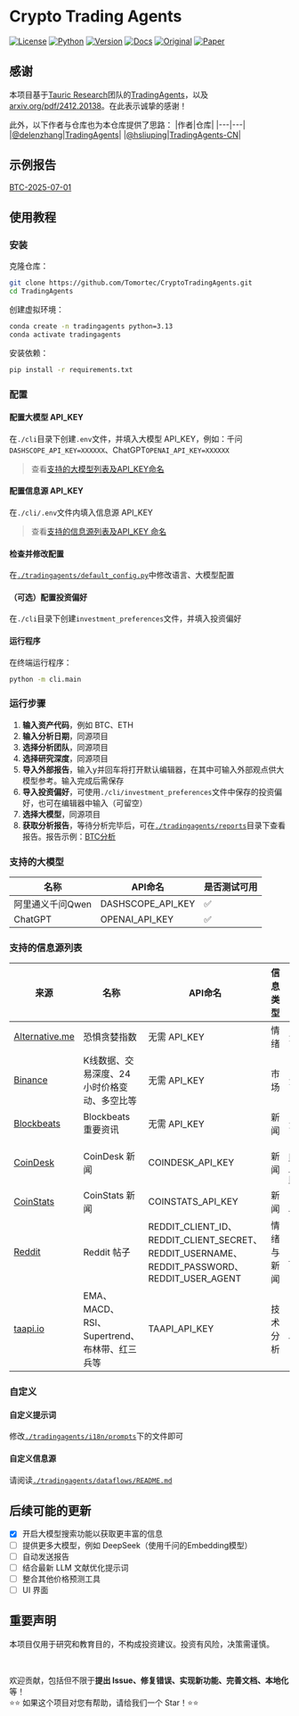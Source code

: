# Crypto Trading Agents

[![License](https://img.shields.io/badge/License-Apache%202.0-blue.svg)](https://opensource.org/licenses/Apache-2.0)
[![Python](https://img.shields.io/badge/Python-3.10%2B-blue.svg)](https://www.python.org/)
[![Version](https://img.shields.io/badge/Version-0.1.0--preview-yellow.svg)](./VERSION)
[![Docs](https://img.shields.io/badge/Docs-Documentation-green.svg)](./README.md)
[![Original](https://img.shields.io/badge/Base%20On-TauricResearch/TradingAgents-orange.svg)](https://github.com/TauricResearch/TradingAgents)
[![Paper](https://img.shields.io/badge/Paper-arxiv%202412.20138-blue.svg)](https://arxiv.org/pdf/2412.20138)

## 感谢
本项目基于[Tauric Research](https://github.com/TauricResearch)团队的[TradingAgents](https://github.com/TauricResearch/TradingAgents)，以及[arxiv.org/pdf/2412.20138](https://arxiv.org/pdf/2412.20138)。在此表示诚挚的感谢！

此外，以下作者与仓库也为本仓库提供了思路：
|作者|仓库|
|---|---|
|[@delenzhang](https://github.com/delenzhang)|[TradingAgents](https://github.com/delenzhang/TradingAgents)|
|[@hsliuping](https://github.com/hsliuping)|[TradingAgents-CN](https://github.com/hsliuping/TradingAgents-CN)|

## 示例报告
[BTC-2025-07-01](./EXAMPLE_REPORT.md)

## 使用教程
### 安装
克隆仓库：
```sh
git clone https://github.com/Tomortec/CryptoTradingAgents.git
cd TradingAgents
```
创建虚拟环境：
```sh
conda create -n tradingagents python=3.13
conda activate tradingagents
```
安装依赖：
```sh
pip install -r requirements.txt
```

### 配置
#### 配置大模型 API_KEY
在`./cli`目录下创建`.env`文件，并填入大模型 API_KEY，例如：千问`DASHSCOPE_API_KEY=XXXXXX`、ChatGPT`OPENAI_API_KEY=XXXXXX`
> 查看[支持的大模型列表及API_KEY命名](#支持的大模型)
#### 配置信息源 API_KEY
在`./cli/.env`文件内填入信息源 API_KEY
> 查看[支持的信息源列表及API_KEY 命名](#支持的信息源列表)
#### 检查并修改配置
在[`./tradingagents/default_config.py`](./tradingagents/default_config.py)中修改语言、大模型配置
#### （可选）配置投资偏好
在`./cli`目录下创建`investment_preferences`文件，并填入投资偏好
#### 运行程序
在终端运行程序：
```sh
python -m cli.main
```

### 运行步骤
1. **输入资产代码**，例如 BTC、ETH  
2. **输入分析日期**，同源项目
3. **选择分析团队**，同源项目
4. **选择研究深度**，同源项目
5. **导入外部报告**，输入y并回车将打开默认编辑器，在其中可输入外部观点供大模型参考。输入完成后需保存
6. **导入投资偏好**，可使用`./cli/investment_preferences`文件中保存的投资偏好，也可在编辑器中输入（可留空）
7. **选择大模型**，同源项目
8. **获取分析报告**，等待分析完毕后，可在[`./tradingagents/reports`](./tradingagents/reports)目录下查看报告。报告示例：[BTC分析](./EXAMPLE_REPORT.md)

### 支持的大模型
|名称|API命名|是否测试可用|
|---|---|---|
|阿里通义千问Qwen|DASHSCOPE_API_KEY|✅|
|ChatGPT|OPENAI_API_KEY|✅|

### 支持的信息源列表
|来源|名称|API命名|信息类型|API 注册地址|
|---|---|---|---|---|
|[Alternative.me](https://alternative.me/crypto/fear-and-greed-index/)|恐惧贪婪指数|无需 API_KEY|情绪|无|
|[Binance](https://developers.binance.com/docs/zh-CN/derivatives/usds-margined-futures/market-data/rest-api/Kline-Candlestick-Data)|K线数据、交易深度、24 小时价格变动、多空比等|无需 API_KEY|市场|无|
|[Blockbeats](https://github.com/BlockBeatsOfficial/RESTful-API)|Blockbeats 重要资讯|无需 API_KEY|新闻|无|
|[CoinDesk](https://developers.coindesk.com/documentation/data-api/news_v1_article_list)|CoinDesk 新闻|COINDESK_API_KEY|新闻|[https://developers.coindesk.com/settings/api-keys](https://developers.coindesk.com/settings/api-keys)|
|[CoinStats](https://docs.api.coinstats.app/reference/get-news)|CoinStats 新闻|COINSTATS_API_KEY|新闻|[https://openapi.coinstats.app](https://openapi.coinstats.app/)
|[Reddit](https://praw.readthedocs.io/en/stable/)|Reddit 帖子|REDDIT_CLIENT_ID、REDDIT_CLIENT_SECRET、REDDIT_USERNAME、REDDIT_PASSWORD、REDDIT_USER_AGENT|情绪与新闻|[https://old.reddit.com/prefs/apps](https://old.reddit.com/prefs/apps/)|
|[taapi.io](https://taapi.io/indicators/)|EMA、MACD、RSI、Supertrend、布林带、红三兵等|TAAPI_API_KEY|技术分析|[https://taapi.io/my-account](https://taapi.io/my-account/)|

### 自定义
#### 自定义提示词
修改[`./tradingagents/i18n/prompts`](./tradingagents/i18n/prompts)下的文件即可
#### 自定义信息源
请阅读[`./tradingagents/dataflows/README.md`](./tradingagents/dataflows/README.md)

## 后续可能的更新
- [x] 开启大模型搜索功能以获取更丰富的信息
- [ ] 提供更多大模型，例如 DeepSeek（使用千问的Embedding模型）
- [ ] 自动发送报告
- [ ] 结合最新 LLM 文献优化提示词
- [ ] 整合其他价格预测工具
- [ ] UI 界面

## 重要声明
本项目仅用于研究和教育目的，不构成投资建议。投资有风险，决策需谨慎。
  
<br/>

欢迎贡献，包括但不限于**提出 Issue、修复错误、实现新功能、完善文档、本地化**等！  
⭐️⭐️ 如果这个项目对您有帮助，请给我们一个 Star！⭐️⭐️
